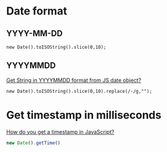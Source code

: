 # Date format

## YYYY-MM-DD
```JS
new Date().toISOString().slice(0,10);
```
## YYYYMMDD
[Get String in YYYYMMDD format from JS date object?](https://stackoverflow.com/questions/3066586/get-string-in-yyyymmdd-format-from-js-date-object)

``` JS
new Date().toISOString().slice(0,10).replace(/-/g,"");
```

# Get timestamp in milliseconds
[How do you get a timestamp in JavaScript?](https://stackoverflow.com/questions/221294/how-do-you-get-a-timestamp-in-javascript)

```js
new Date().getTime()
```



